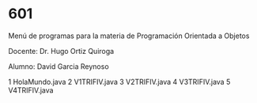 # 601

Menú de programas para la materia de Programación Orientada a Objetos

Docente: Dr. Hugo Ortiz Quiroga

Alumno: David Garcia Reynoso

1 HolaMundo.java
2 V1TRIFIV.java
3 V2TRIFIV.java
4 V3TRIFIV.java
5 V4TRIFIV.java
